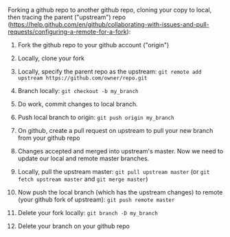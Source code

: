 Forking a github repo to another github repo, cloning your copy to local, then tracing the parent ("upstream") repo (https://help.github.com/en/github/collaborating-with-issues-and-pull-requests/configuring-a-remote-for-a-fork):
1. Fork the github repo to your github account ("origin")
1. Locally, clone your fork
1. Locally, specify the parent repo as the upstream:
    `git remote add upstream https://github.com/owner/repo.git`
    
1. Branch locally:
    `git checkout -b my_branch`
1. Do work, commit changes to local branch.
1. Push local branch to origin:
    `git push origin my_branch`
1. On github, create a pull request on upstream to pull your new branch from your github repo
1. Changes accepted and merged into upstream's master. Now we need to update our local and remote master branches.
1. Locally, pull the upstream master:
    `git pull upstream master` (or `git fetch upstream master` and `git merge master`)
1. Now push the local branch (which has the upstream changes) to remote (your github fork of upstream):
    `git push remote master`
1. Delete your fork locally:
    `git branch -D my_branch`
1. Delete your branch on your github repo